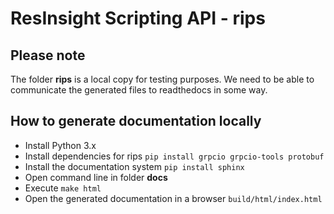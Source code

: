 # ResInsight Scripting API - rips

## Please note
The folder **rips** is a local copy for testing purposes. We need to be able to communicate the generated files to readthedocs in some way.

## How to generate documentation locally
- Install Python 3.x
- Install dependencies for rips `pip install grpcio grpcio-tools protobuf`
- Install the documentation system `pip install sphinx`
- Open command line in folder **docs**
- Execute `make html`
- Open the generated documentation in a browser `build/html/index.html`
